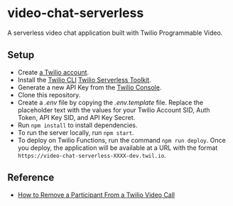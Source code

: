# video-chat-serverless

A serverless video chat application built with Twilio Programmable Video.

## Setup

- Create [a Twilio account](https://www.twilio.com/referral/D4tqHM).
- Install the [Twilio CLI](https://www.twilio.com/docs/twilio-cli/quickstart) [Twilio Serverless Toolkit](https://www.twilio.com/docs/labs/serverless-toolkit).
- Generate a new API Key from the [Twilio Console](https://www.twilio.com/console/project/api-keys).
- Clone this repository.
- Create a _.env_ file by copying the _.env.template_ file. Replace the placeholder text with the values for your Twilio Account SID, Auth Token, API Key SID, and API Key Secret.
- Run `npm install` to install dependencies.
- To run the server locally, run `npm start`.
- To deploy on Twilio Functions, run the command `npm run deploy`. Once you deploy, the application will be available at a URL with the format `https://video-chat-serverless-XXXX-dev.twil.io`.

## Reference
- [How to Remove a Participant From a Twilio Video Call](https://www.twilio.com/blog/remove-participant-twilio-video-call)
